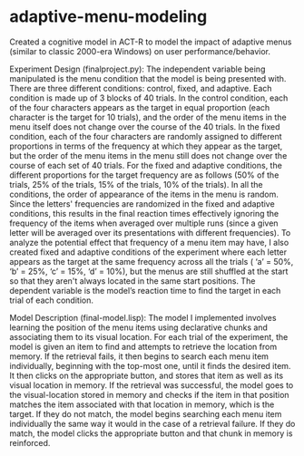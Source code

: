 # adaptive-menu-modeling
Created a cognitive model in ACT-R to model the impact of adaptive menus (similar to classic 2000-era Windows) on user performance/behavior.

Experiment Design (finalproject.py):
The independent variable being manipulated is the menu condition that the model is being presented with. There are three different conditions: control, fixed, and adaptive. Each condition is made up of 3 blocks of 40 trials. In the control condition, each of the four characters appears as the target in equal proportion (each character is the target for 10 trials), and the order of the menu items in the menu itself does not change over the course of the 40 trials. In the fixed condition, each of the four characters are randomly assigned to different proportions in terms of the frequency at which they appear as the target, but the order of the menu items in the menu still does not change over the course of each set of 40 trials. For the fixed and adaptive conditions, the different proportions for the target frequency are as follows (50% of the trials, 25% of the trials, 15% of the trials, 10% of the trials). In all the conditions, the order of appearance of the items in the menu is random. 
Since the letters' frequencies are randomized in the fixed and adaptive conditions, this results in the final reaction times effectively ignoring the frequency of the items when averaged over multiple runs (since a given letter will be averaged over its presentations with different frequencies). To analyze the potential effect that frequency of a menu item may have, I also created fixed and adaptive conditions of the experiment where each letter appears as the target at the same frequency across all the trials ( ‘a’ = 50%, ‘b’ = 25%, ‘c’ = 15%, ‘d’ = 10%), but the menus are still shuffled at the start so that they aren't always located in the same start positions.
The dependent variable is the model’s reaction time to find the target in each trial of each condition. 

Model Description (final-model.lisp):
The model I implemented involves learning the position of the menu items using declarative chunks and associating them to its visual location. For each trial of the experiment, the model is given an item to find and attempts to retrieve the location from memory. If the retrieval fails, it then begins to search each menu item individually, beginning with the top-most one, until it finds the desired item. It then clicks on the appropriate button, and stores that item as well as its visual location in memory. If the retrieval was successful, the model goes to the visual-location stored in memory and checks if the item in that position matches the item associated with that location in memory, which is the target. If they do not match, the model begins searching each menu item individually the same way it would in the case of a retrieval failure. If they do match, the model clicks the appropriate button and that chunk in memory is reinforced.
